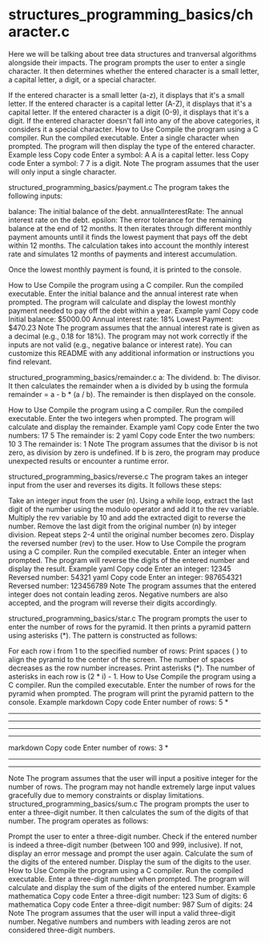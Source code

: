 # structures_programming_basics/character.c
Here we will be talking about tree data structures and tranversal algorithms alongside their impacts.
The program prompts the user to enter a single character. It then determines whether the entered character is a small letter, a capital letter, a digit, or a special character.

If the entered character is a small letter (a-z), it displays that it's a small letter.
If the entered character is a capital letter (A-Z), it displays that it's a capital letter.
If the entered character is a digit (0-9), it displays that it's a digit.
If the entered character doesn't fall into any of the above categories, it considers it a special character.
How to Use
Compile the program using a C compiler.
Run the compiled executable.
Enter a single character when prompted.
The program will then display the type of the entered character.
Example
less
Copy code
Enter a symbol:
A
A is a capital letter.
less
Copy code
Enter a symbol:
7
7 is a digit.
Note
The program assumes that the user will only input a single character.






structured_programming_basics/payment.c
The program takes the following inputs:

balance: The initial balance of the debt.
annualInterestRate: The annual interest rate on the debt.
epsilon: The error tolerance for the remaining balance at the end of 12 months.
It then iterates through different monthly payment amounts until it finds the lowest payment that pays off the debt within 12 months. The calculation takes into account the monthly interest rate and simulates 12 months of payments and interest accumulation.

Once the lowest monthly payment is found, it is printed to the console.

How to Use
Compile the program using a C compiler.
Run the compiled executable.
Enter the initial balance and the annual interest rate when prompted.
The program will calculate and display the lowest monthly payment needed to pay off the debt within a year.
Example
yaml
Copy code
Initial balance: $5000.00
Annual interest rate: 18%
Lowest Payment: $470.23
Note
The program assumes that the annual interest rate is given as a decimal (e.g., 0.18 for 18%).
The program may not work correctly if the inputs are not valid (e.g., negative balance or interest rate).
You can customize this README with any additional information or instructions you find relevant.



structured_programming_basics/remainder.c
a: The dividend.
b: The divisor.
It then calculates the remainder when a is divided by b using the formula remainder = a - b * (a / b). The remainder is then displayed on the console.

How to Use
Compile the program using a C compiler.
Run the compiled executable.
Enter the two integers when prompted.
The program will calculate and display the remainder.
Example
yaml
Copy code
Enter the two numbers:
17 5
The remainder is: 2
yaml
Copy code
Enter the two numbers:
10 3
The remainder is: 1
Note
The program assumes that the divisor b is not zero, as division by zero is undefined.
If b is zero, the program may produce unexpected results or encounter a runtime error.



structured_programming_basics/reverse.c
The program takes an integer input from the user and reverses its digits. It follows these steps:

Take an integer input from the user (n).
Using a while loop, extract the last digit of the number using the modulo operator and add it to the rev variable.
Multiply the rev variable by 10 and add the extracted digit to reverse the number.
Remove the last digit from the original number (n) by integer division.
Repeat steps 2-4 until the original number becomes zero.
Display the reversed number (rev) to the user.
How to Use
Compile the program using a C compiler.
Run the compiled executable.
Enter an integer when prompted.
The program will reverse the digits of the entered number and display the result.
Example
yaml
Copy code
Enter an integer:
12345
Reversed number: 54321
yaml
Copy code
Enter an integer:
987654321
Reversed number: 123456789
Note
The program assumes that the entered integer does not contain leading zeros.
Negative numbers are also accepted, and the program will reverse their digits accordingly.


structured_programming_basics/star.c
The program prompts the user to enter the number of rows for the pyramid. It then prints a pyramid pattern using asterisks (*). The pattern is constructed as follows:

For each row i from 1 to the specified number of rows:
Print spaces ( ) to align the pyramid to the center of the screen. The number of spaces decreases as the row number increases.
Print asterisks (*). The number of asterisks in each row is (2 * i) - 1.
How to Use
Compile the program using a C compiler.
Run the compiled executable.
Enter the number of rows for the pyramid when prompted.
The program will print the pyramid pattern to the console.
Example
markdown
Copy code
Enter number of rows: 5
    *
   ***
  *****
 *******
*********
markdown
Copy code
Enter number of rows: 3
  *
 ***
*****
Note
The program assumes that the user will input a positive integer for the number of rows.
The program may not handle extremely large input values gracefully due to memory constraints or display limitations.
structured_programming_basics/sum.c
The program prompts the user to enter a three-digit number. It then calculates the sum of the digits of that number. The program operates as follows:

Prompt the user to enter a three-digit number.
Check if the entered number is indeed a three-digit number (between 100 and 999, inclusive). If not, display an error message and prompt the user again.
Calculate the sum of the digits of the entered number.
Display the sum of the digits to the user.
How to Use
Compile the program using a C compiler.
Run the compiled executable.
Enter a three-digit number when prompted.
The program will calculate and display the sum of the digits of the entered number.
Example
mathematica
Copy code
Enter a three-digit number: 123
Sum of digits: 6
mathematica
Copy code
Enter a three-digit number: 987
Sum of digits: 24
Note
The program assumes that the user will input a valid three-digit number.
Negative numbers and numbers with leading zeros are not considered three-digit numbers.
